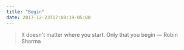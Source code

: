 ```yaml
---
title: "Begin"
date: 2017-12-23T17:08:19-05:00
---
```


> It doesn't matter where you start. Only that you begin
> — Robin Sharma
